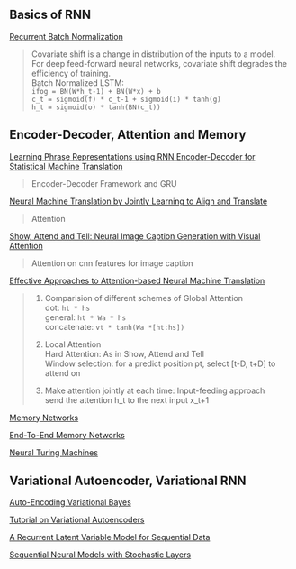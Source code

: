 ## Basics of RNN

[Recurrent Batch Normalization](https://arxiv.org/pdf/1603.09025v4.pdf)
> Covariate shift is a change in distribution of the inputs to a model.   
> For deep feed-forward neural networks, covariate shift degrades the efficiency of training.   
> Batch Normalized LSTM:    
> ``ifog = BN(W*h_t-1) + BN(W*x) + b``    
> ``c_t = sigmoid(f) * c_t-1 + sigmoid(i) * tanh(g) ``    
> ``h_t = sigmoid(o) * tanh(BN(c_t)) ``    

## Encoder-Decoder, Attention and Memory
[Learning Phrase Representations using RNN Encoder-Decoder for Statistical Machine Translation](https://arxiv.org/abs/1406.1078)
> Encoder-Decoder Framework and GRU

[Neural Machine Translation by Jointly Learning to Align and Translate](https://arxiv.org/abs/1409.0473)
> Attention

[Show, Attend and Tell: Neural Image Caption Generation with Visual Attention](https://arxiv.org/abs/1502.03044)
> Attention on cnn features for image caption

[Effective Approaches to Attention-based Neural Machine Translation](http://stanford.edu/%7Elmthang/data/papers/emnlp15_attn.pdf)
> 1. Comparision of different schemes of Global Attention     
> dot: `` ht * hs ``    
> general: `` ht * Wa * hs ``    
> concatenate: `` vt * tanh(Wa *[ht:hs]) ``    
>     
> 2. Local Attention    
> Hard Attention: As in Show, Attend and Tell    
> Window selection: for a predict position pt, select [t-D, t+D] to attend on    
>    
> 3. Make attention jointly at each time: Input-feeding approach     
> send the attention h_t to the next input x_t+1

[Memory Networks](https://arxiv.org/abs/1410.3916)
> 

[End-To-End Memory Networks](https://papers.nips.cc/paper/5846-end-to-end-memory-networks.pdf)
> 

[Neural Turing Machines](https://arxiv.org/abs/1410.5401)
>

## Variational Autoencoder, Variational RNN
[Auto-Encoding Variational Bayes](https://arxiv.org/abs/1312.6114)
>

[Tutorial on Variational Autoencoders](https://arxiv.org/abs/1606.05908)
>

[A Recurrent Latent Variable Model for Sequential Data](http://papers.nips.cc/paper/5653-a-recurrent-latent-variable-model-for-sequential-data.pdf)
> 

[Sequential Neural Models with Stochastic Layers](https://arxiv.org/pdf/1605.07571.pdf)
> 

